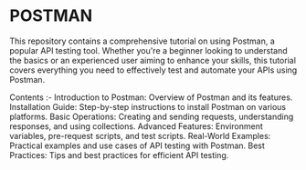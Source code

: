 # POSTMAN
This repository contains a comprehensive tutorial on using Postman, a popular API testing tool. Whether you're a beginner looking to understand the basics or an experienced user aiming to enhance your skills, this tutorial covers everything you need to effectively test and automate your APIs using Postman.

Contents :-
Introduction to Postman: Overview of Postman and its features.
Installation Guide: Step-by-step instructions to install Postman on various platforms.
Basic Operations: Creating and sending requests, understanding responses, and using collections.
Advanced Features: Environment variables, pre-request scripts, and test scripts.
Real-World Examples: Practical examples and use cases of API testing with Postman.
Best Practices: Tips and best practices for efficient API testing.

